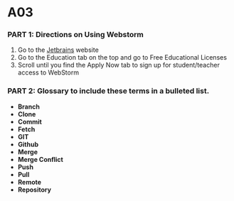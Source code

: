# A03
### PART 1: Directions on Using Webstorm
  1. Go to the [Jetbrains](https://www.jetbrains.com/webstorm/) website
  2. Go to the Education tab on the top and go to Free Educational Licenses
  3. Scroll until you find the Apply Now tab to sign up for student/teacher access to WebStorm

### PART 2: Glossary to include these terms in a bulleted list.
<ul>
  <li><strong>Branch</strong></li>
  <li><strong>Clone</strong></li>
  <li><strong>Commit</strong></li>
  <li><strong>Fetch</strong></li>
  <li><strong>GIT</strong></li>
  <li><strong>Github</strong></li>
  <li><strong>Merge</strong></li>
  <li><strong>Merge Conflict</strong></li>
  <li><strong>Push</strong></li>
  <li><strong>Pull</strong></li>
  <li><strong>Remote</strong></li>
  <li><strong>Repository</strong></li>
</ul>
